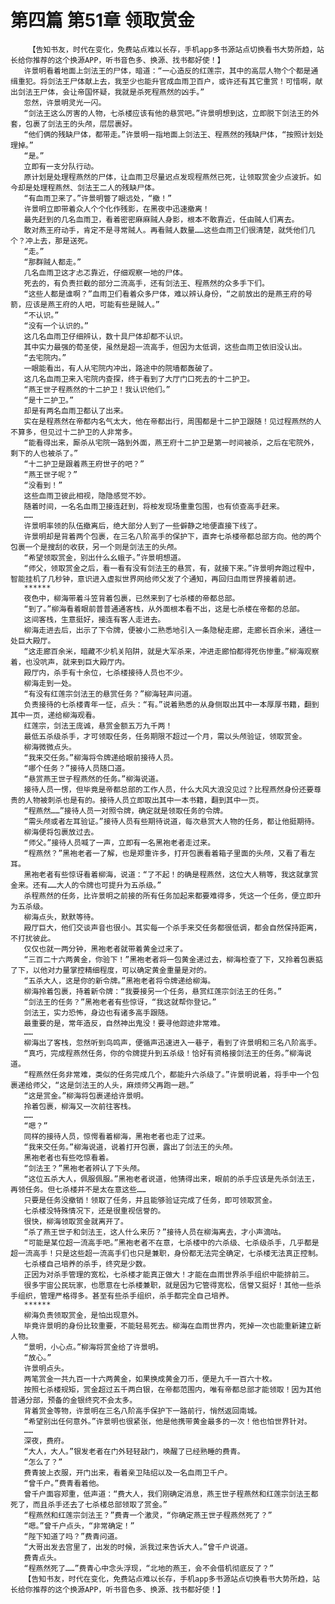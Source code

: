 # 第四篇 第51章 领取赏金
        【告知书友，时代在变化，免费站点难以长存，手机app多书源站点切换看书大势所趋，站长给你推荐的这个换源APP，听书音色多、换源、找书都好使！】
       许景明看着地面上剑法王的尸体，暗道：“一心造反的红莲宗，其中的高层人物个个都是通缉重犯。将剑法王尸体献上去，我至少也能升官成血雨卫百户，或许还有其它重赏！可惜啊，献出剑法王尸体，会让帝国怀疑，我就是杀死程燕然的凶手。”
       忽然，许景明灵光一闪。
       “剑法王这么厉害的人物，七杀楼应该有他的悬赏吧。”许景明想到这，立即脱下剑法王的外套，包裹了剑法王的头颅，层层裹好。
       “他们俩的残缺尸体，都带走。”许景明一指地面上剑法王、程燕然的残缺尸体，“按照计划处理掉。”
       “是。”
       立即有一支分队行动。
       原计划是处理程燕然的尸体，让血雨卫尽量迟点发现程燕然已死，让领取赏金少点波折。如今却是处理程燕然、剑法王二人的残缺尸体。
       “有血雨卫来了。”许景明瞥了眼远处，“撤！”
       许景明立即带着众人个个化作残影，在黑夜中迅速撤离！
       最先赶到的几名血雨卫，看着密密麻麻贼人身影，根本不敢靠近，任由贼人们离去。
       敢对燕王府动手，肯定不是寻常贼人。再看贼人数量……这些血雨卫们很清楚，就凭他们几个？冲上去，那是送死。
       “走。”
       “那群贼人都走。”
       几名血雨卫这才忐忑靠近，仔细观察一地的尸体。
       死去的，有负责拦截的部分二流高手，还有剑法王、程燕然的众多手下们。
       “这些人都是谁啊？”血雨卫们看着众多尸体，难以辨认身份，“之前放出的是燕王府的号箭，应该是燕王府的人吧，可能有些是贼人。”
       “不认识。”
       “没有一个认识的。”
       这几名血雨卫仔细辨认，数十具尸体却都不认识。
       其中实力最强的荀圣使，虽然是超一流高手，但因为太低调，这些血雨卫依旧没认出。
       “去宅院内。”
       一眼能看出，有人从宅院内冲出，路途中的院墙都轰破了。
       这几名血雨卫来入宅院内查探，终于看到了大厅门口死去的十二护卫。
       “燕王世子程燕然的十二护卫！我认识他们。”
       “是十二护卫。”
       却是有两名血雨卫都认了出来。
       实在是程燕然在帝都内名气太大，他在帝都出行，周围都是十二护卫跟随！见过程燕然的人不算多，但见过十二护卫的人非常多。
       “能看得出来，厮杀从宅院一路到外面，燕王府十二护卫是第一时间被杀，之后在宅院外，剩下的人也被杀了。”
       “十二护卫是跟着燕王府世子的吧？”
       “燕王世子呢？”
       “没看到！”
       这些血雨卫彼此相视，隐隐感觉不妙。
       随着时间，一名名血雨卫接连赶到，将桉发现场重重包围，也有侦查高手赶来。
       ……
       许景明率领的队伍撤离后，绝大部分人到了一些僻静之地便直接下线了。
       许景明却是背着两个包裹，在三名八阶高手的保护下，直奔七杀楼帝都总部方向。他的两个包裹一个是搜刮的收获，另一个则是剑法王的头颅。
       “希望领取赏金，别出什么幺蛾子。”许景明想道。
       “师父，领取赏金之后，看一看有没有剑法王的悬赏，有，就接下来。”许景明奔跑过程中，智能挂机了几秒钟，意识进入虚拟世界网给师父发了个通知，再回归血雨世界接着前进。
       ******
       夜色中，柳海带着斗笠背着包裹，已然来到了七杀楼的帝都总部。
       “到了。”柳海看着眼前普普通通客栈，从外面根本看不出，这是七杀楼在帝都的总部。
       这间客栈，生意挺好，接连有客人走进去。
       柳海走进去后，出示了下令牌，便被小二熟悉地引入一条隐秘走廊，走廊长百余米，通往一处巨大殿厅。
       “这走廊百余米，暗藏不少机关陷阱，就是大军杀来，冲进走廊怕都得死伤惨重。”柳海观察着，也没吭声，就来到巨大殿厅内。
       殿厅内，杀手有十余位，七杀楼接待人员也不少。
       柳海走到一处。
       “有没有红莲宗剑法王的悬赏任务？”柳海轻声问道。
       负责接待的七杀楼青年一怔，点头：“有。”说着熟悉的从身侧取出其中一本厚厚书籍，翻到其中一页，递给柳海观看。
       红莲宗，剑法王庞诚，悬赏金额五万九千两！
       最低五杀级杀手，才可领取任务，任务期限不超过一个月，需以头颅验证，领取赏金。
       柳海微微点头。
       “我来交任务。”柳海将令牌递给眼前接待人员。
       “哪个任务？”接待人员随口道。
       “悬赏燕王世子程燕然的任务。”柳海说道。
       接待人员一愣，但毕竟是帝都总部的工作人员，什么大风大浪没见过？比程燕然身份还要尊贵的人物被刺杀也是有的。接待人员立即取出其中一本书籍，翻到其中一页。
       “程燕然……”接待人员一对照令牌，确定就是领取任务的令牌。
       “需头颅或者左耳验证。”接待人员有些期待说道，每次悬赏大人物的任务，都让他挺期待。
       柳海便将包裹放过去。
       “师父。”接待人员喊了一声，立即有一名黑袍老者走过来。
       “程燕然？”黑袍老者一了解，也是郑重许多，打开包裹看着箱子里面的头颅，又看了看左耳。
       黑袍老者有些惊讶看着柳海，说道：“了不起！的确是程燕然，这位大人稍等，我这就拿赏金来。还有……大人的令牌也可提升为五杀级。”
       杀程燕然的任务，比许景明之前接的所有任务加起来都要难得多，凭这一个任务，便立即升为五杀级。
       柳海点头，默默等待。
       殿厅巨大，他们交谈声音也很小。其实每一个杀手来交任务都很低调，都会自然保持距离，不打扰彼此。
       仅仅也就一两分钟，黑袍老者就带着黄金过来了。
       “三百二十六两黄金，你验下！”黑袍老者将一包黄金递过去，柳海检查了下，又拎着包裹掂了下，以他对力量掌控精细程度，可以确定黄金重量是对的。
       “五杀大人，这是你的新令牌。”黑袍老者将令牌递给柳海。
       柳海拎着包裹，持着新令牌：“我要接另一个任务，悬赏红莲宗剑法王的任务。”
       “剑法王的任务？”黑袍老者有些惊讶，“我这就帮你登记。”
       剑法王，实力恐怖，身边也有诸多高手跟随。
       最重要的是，常年造反，自然神出鬼没！要寻他踪迹非常难。
       ……
       柳海出了客栈，忽然听到鸟鸣声，便循声迅速进入一巷子，看到了许景明和三名八阶高手。
       “真巧，完成程燕然任务，你的令牌提升到五杀级！恰好有资格接剑法王的任务。”柳海说道。
       “程燕然任务非常难，类似的任务完成几个，都能升六杀级了。”许景明说着，将手中一个包裹递给师父，“这是剑法王的人头，麻烦师父再跑一趟。”
       “这是赏金。”柳海将包裹递给许景明。
       拎着包裹，柳海又一次前往客栈。
       ……
       “嗯？”
       同样的接待人员，惊愕看着柳海，黑袍老者也走了过来。
       “我来交任务。”柳海说道，说着打开包裹，露出了剑法王的头颅。
       黑袍老者也有些吃惊看着。
       “剑法王？”黑袍老者辨认了下头颅。
       “这位五杀大人，佩服佩服。”黑袍老者说道，他猜得出来，眼前的杀手应该是先杀剑法王，再领任务。但七杀楼并不是太在意这些……
       只要是任务没撤销！领取了任务，并且能够验证完成了任务，即可领取赏金。
       七杀楼没特殊情况下，还是很重视信誉的。
       很快，柳海领取赏金就离开了。
       “杀了燕王世子和剑法王，这人什么来历？”接待人员在柳海离去，才小声滴咕。
       “可能是某位超一流高手吧。”黑袍老者不在意，七杀楼中的六杀级、七杀级杀手，几乎都是超一流高手！只是这些超一流高手们也只是兼职，身份都无法完全确定，七杀楼无法真正控制。
       七杀楼自己培养的杀手，终究是少数。
       正因为对杀手管理的宽松，七杀楼才能真正做大！才能在血雨世界杀手组织中能排前三。
       很多宇宙公民玩家，也愿意在七杀楼兼职，就是因为它管得宽松，信誉又挺好！其他一些杀手组织，管理严格得多。甚至有些杀手组织，杀手都完全自己培养。
       ******
       柳海负责领取赏金，是怕出现意外。
       毕竟许景明的身份比较重要，不能轻易死去。柳海在血雨世界内，死掉一次也能重新建立新人物。
       “景明，小心点。”柳海将赏金给了许景明。
       “放心。”
       许景明点头。
       两笔赏金一共九百一十六两黄金，如果换成黄金刀币，便是九千一百六十枚。
       按照七杀楼规矩，赏金超过五千两白银，在帝都范围内，唯有帝都总部才能领取！因为其他普通分部，预备的金银终究不会太多。
       背着赏金等物，许景明在三名八阶高手保护下一路前行，悄然返回南城。
       “希望别出任何意外。”许景明也很紧张，他是他携带黄金最多的一次！他也怕世界针对。
       ……
       深夜，费府。
       “大人，大人。”银发老者在门外轻轻敲门，唤醒了已经熟睡的费青。
       “怎么了？”
       费青披上衣服，开门出来，看着亲卫陆绍以及一名血雨卫千户。
       “曾千户。”费青看着他。
       曾千户面容郑重，低声道：“费大人，我们刚确定消息，燕王世子程燕然和红莲宗剑法王都死了，而且杀手还去了七杀楼总部领取了赏金。”
       “程燕然和红莲宗剑法王？”费青一个激灵，“你确定燕王世子程燕然死了？”
       “嗯。”曾千户点头，“非常确定！”
       “陛下知道了吗？”费青问道。
       “大哥出发去宫里了，出发的时候，派我过来告诉大人。”曾千户说道。
       费青点头。
       “程燕然死了……”费青心中念头浮现，“北地的燕王，会不会借机彻底反了？”
       【告知书友，时代在变化，免费站点难以长存，手机app多书源站点切换看书大势所趋，站长给你推荐的这个换源APP，听书音色多、换源、找书都好使！】